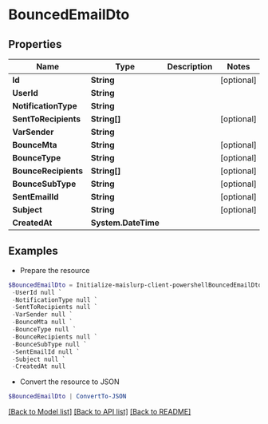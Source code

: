 # BouncedEmailDto
## Properties

Name | Type | Description | Notes
------------ | ------------- | ------------- | -------------
**Id** | **String** |  | [optional] 
**UserId** | **String** |  | 
**NotificationType** | **String** |  | 
**SentToRecipients** | **String[]** |  | [optional] 
**VarSender** | **String** |  | 
**BounceMta** | **String** |  | [optional] 
**BounceType** | **String** |  | [optional] 
**BounceRecipients** | **String[]** |  | [optional] 
**BounceSubType** | **String** |  | [optional] 
**SentEmailId** | **String** |  | [optional] 
**Subject** | **String** |  | [optional] 
**CreatedAt** | **System.DateTime** |  | 

## Examples

- Prepare the resource
```powershell
$BouncedEmailDto = Initialize-maislurp-client-powershellBouncedEmailDto  -Id null `
 -UserId null `
 -NotificationType null `
 -SentToRecipients null `
 -VarSender null `
 -BounceMta null `
 -BounceType null `
 -BounceRecipients null `
 -BounceSubType null `
 -SentEmailId null `
 -Subject null `
 -CreatedAt null
```

- Convert the resource to JSON
```powershell
$BouncedEmailDto | ConvertTo-JSON
```

[[Back to Model list]](../README#documentation-for-models) [[Back to API list]](../README#documentation-for-api-endpoints) [[Back to README]](../README)

